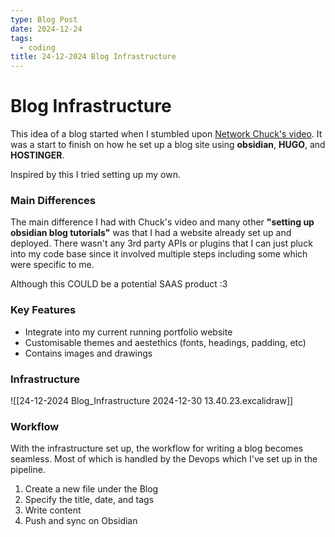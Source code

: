 ```yaml
---
type: Blog Post
date: 2024-12-24
tags:
  - coding
title: 24-12-2024 Blog Infrastructure
---
```

# Blog Infrastructure
This idea of a blog started when I stumbled upon [Network Chuck's video](https://www.youtube.com/watch?v=dnE7c0ELEH8&ab_channel=NetworkChuck). It was a start to finish on how he set up a blog site using **obsidian**, **HUGO**, and **HOSTINGER**. 

Inspired by this I tried setting up my own. 

### Main Differences 
The main difference I had with Chuck's video and many other **"setting up obsidian blog tutorials"** was that I had a website already set up and deployed. There wasn't any 3rd party APIs or plugins that I can just pluck into my code base since it involved multiple steps including some which were specific to me. 

Although this COULD be a potential SAAS product :3 
### Key Features 
- Integrate into my current running portfolio website
- Customisable themes and aestethics (fonts, headings, padding, etc)
- Contains images and drawings

### Infrastructure 
![[24-12-2024 Blog_Infrastructure 2024-12-30 13.40.23.excalidraw]]

### Workflow 
With the infrastructure set up, the workflow for writing a blog becomes seamless. Most of which is handled by the Devops which I've set up in the pipeline. 

1. Create a new file under the Blog 
2. Specify the title, date, and tags
3. Write content
4. Push and sync on Obsidian 



